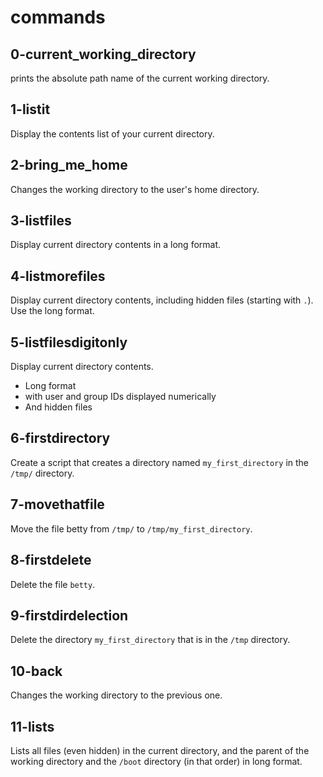 # commands

## 0-current_working_directory

prints the absolute path name of the current working directory.

## 1-listit

Display the contents list of your current directory.

## 2-bring_me_home

Changes the working directory to the user's home directory.

## 3-listfiles

Display current directory contents in a long format.

## 4-listmorefiles

Display current directory contents, including hidden files (starting with `.`). Use the long format.

## 5-listfilesdigitonly

Display current directory contents.

- Long format
- with user and group IDs displayed numerically
- And hidden files

## 6-firstdirectory

Create a script that creates a directory named `my_first_directory` in the `/tmp/` directory.

## 7-movethatfile

Move the file betty from `/tmp/` to `/tmp/my_first_directory`.

## 8-firstdelete

Delete the file `betty`.

## 9-firstdirdelection

Delete the directory `my_first_directory` that is in the `/tmp` directory.

## 10-back

Changes the working directory to the previous one.

## 11-lists

Lists all files (even hidden) in the current directory, and the parent of the working directory and the `/boot` directory (in that order) in long format.
